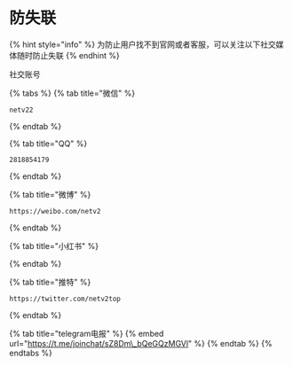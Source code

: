 # 防失联

{% hint style="info" %}
为防止用户找不到官网或者客服，可以关注以下社交媒体随时防止失联
{% endhint %}

社交账号

{% tabs %}
{% tab title="微信" %}
```text
netv22
```
{% endtab %}

{% tab title="QQ" %}
```text
2818854179
```
{% endtab %}

{% tab title="微博" %}
```text
https://weibo.com/netv2
```
{% endtab %}

{% tab title="小红书" %}

{% endtab %}

{% tab title="推特" %}
```text
https://twitter.com/netv2top
```
{% endtab %}

{% tab title="telegram电报" %}
{% embed url="https://t.me/joinchat/sZ8Dm\_bQeGQzMGVl" %}
{% endtab %}
{% endtabs %}



